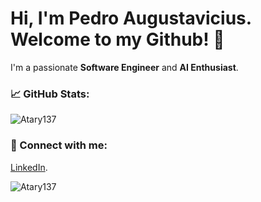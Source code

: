 # Hi, I'm Pedro Augustavicius. Welcome to my Github! 👋
I'm a passionate **Software Engineer** and **AI Enthusiast**.

### 📈 GitHub Stats:
![Atary137](https://github-readme-stats.vercel.app/api?username=yourusername&show_icons=true&hide_title=true)

### 💬 Connect with me:
[LinkedIn](https://www.linkedin.com/in/pedroalexandreaugustavicius/).

![Atary137](https://github-readme-stats.vercel.app/api?username=yourusername&show_icons=true&hide_title=true&bg_color=000000&text_color=ffffff&icon_color=00ff00)
